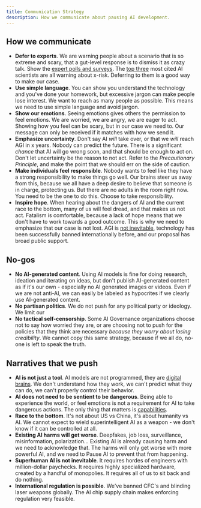 ```yaml
---
title: Communication Strategy
description: How we communicate about pausing AI development.
---
```


## How we communicate

- **Defer to experts**. We are warning people about a scenario that is so extreme and scary, that a gut-level response is to dismiss it as crazy talk. Show the [expert polls and surveys](/polls-and-surveys). The [top three](https://twitter.com/PauseAI/status/1734641804245455017) most cited AI scientists are all warning about x-risk. Deferring to them is a good way to make our case.
- **Use simple language**. You can show you understand the technology and you've done your homework, but excessive jargon can make people lose interest. We want to reach as many people as possible. This means we need to use simple language and avoid jargon.
- **Show our emotions**. Seeing emotions gives others the permission to feel emotions. We are worried, we are angry, we are eager to act. Showing how you feel can be scary, but in our case we need to. Our message can only be received if it matches with how we send it.
- **Emphasize uncertainty**. Don't say AI _will_ take over, or that we _will_ reach AGI in x years. Nobody can predict the future. There is a significant _chance_ that AI will go wrong soon, and that should be enough to act on. Don't let uncertainty be the reason to not act. Refer to the _Precautionary Principle_, and make the point that we should err on the side of caution.
- **Make individuals feel responsible**. Nobody wants to feel like they have a strong responsibility to make things go well. Our brains steer us away from this, because we all have a deep desire to believe that someone is in charge, protecting us. But there are no adults in the room right now. You need to be the one to do this. Choose to take responsibility.
- **Inspire hope**. When hearing about the dangers of AI and the current race to the bottom, many of us will feel dread, and that makes us not act. Fatalism is comfortable, because a lack of hope means that we don't have to work towards a good outcome. This is why we need to emphasize that our case is not lost. AGI is [not inevitable](/feasibility), technology has been successfully banned internationally before, and our proposal has broad public support.

## No-gos

- **No AI-generated content**. Using AI models is fine for doing research, ideation and iterating on ideas, but don't publish AI-generated content as if it's our own - especially no AI generated images or videos. Even if we are not anti-AI, we can easily be labeled as hypocrites if we clearly use AI-generated content.
- **No partisan politics**. We do not push for any political party or ideology. We limit our
- **No tactical self-censorship**. Some AI Governance organizations choose not to say how worried they are, or are choosing not to push for the policies that they think are necessary _because they worry about losing credibility_. We cannot copy this same strategy, because if we all do, no-one is left to speak the truth.

## Narratives that we push

- **AI is not just a tool**. AI models are not programmed, they are [digital brains](/digital-brains). We don't understand how they work, we can't predict what they can do, we can't properly control their behavior.
- **AI does not need to be sentient to be dangerous**. Being able to experience the world, or feel emotions is not a requirement for AI to take dangerous actions. The only thing that matters is [capabilities](/dangerous-capabilities).
- **Race to the bottom**. It's not about US vs China, it's about humanity vs AI. We cannot expect to wield superintelligent AI as a weapon - we don't know if it can be controlled at all.
- **Existing AI harms will get worse**. Deepfakes, job loss, surveillance, misinformation, polarization... Existing AI is already causing harm and we need to acknowledge that. The harms will only get worse with more powerful AI, and we need to Pause AI to prevent that from happening.
- **Superhuman AI is not inevitable**. It requires hordes of engineers with million-dollar paychecks. It requires highly specialized hardware, created by a handful of monopolies. It requires all of us to sit back and do nothing.
- **International regulation is possible**. We've banned CFC's and blinding laser weapons globally. The AI chip supply chain makes enforcing regulation very feasible.
